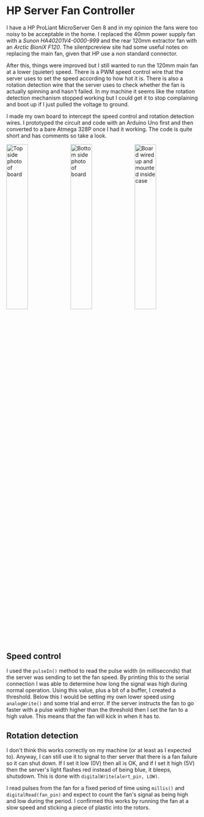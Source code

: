 # HP Server Fan Controller

I have a HP ProLiant MicroServer Gen 8 and in my opinion the fans were too noisy to be acceptable in the home. I replaced the 40mm power supply fan with a *Sunon HA40201V4-0000-999* and the rear 120mm extractor fan with an *Arctic BioniX F120*. The silentpcreview site had some useful notes on replacing the main fan, given that HP use a non standard connector.

After this, things were improved but I still wanted to run the 120mm main fan at a lower (quieter) speed. There is a PWM speed control wire that the server uses to set the speed according to how hot it is. There is also a rotation detection wire that the server uses to check whether the fan is actually spinning and hasn't failed. In my machine it seems like the rotation detection mechanism stopped working but I could get it to stop complaining and boot up if I just pulled the voltage to ground.

I made my own board to intercept the speed control and rotation detection wires. I prototyped the circuit and code with an Arduino Uno first and then converted to a bare Atmega 328P once I had it working. The code is quite short and has comments so take a look.

<a href="https://epixstudios.co.uk/filer/canonical/1532891767/5/"><img src="https://epixstudios.co.uk/filer/canonical/1532891767/5/" alt="Top side photo of board" width=33.3% /></a><a href="https://epixstudios.co.uk/filer/canonical/1532891767/6/"><img src="https://epixstudios.co.uk/filer/canonical/1532891767/6/" alt="Bottom side photo of board" width=33.3% /></a><a href="https://epixstudios.co.uk/filer/canonical/1532891767/7/"><img src="https://epixstudios.co.uk/filer/canonical/1532891767/7/" alt="Board wired up and mounted inside case" width=33.3% /></a>


## Speed control

I used the `pulseIn()` method to read the pulse width (in milliseconds) that the server was sending to set the fan speed. By printing this to the serial connection I was able to determine how long the signal was high during normal operation. Using this value, plus a bit of a buffer, I created a threshold. Below this I would be setting my own lower speed using `analogWrite()` and some trial and error. If the server instructs the fan to go faster with a pulse width higher than the threshold then I set the fan to a high value. This means that the fan will kick in when it has to.


## Rotation detection

I don't think this works correctly on my machine (or at least as I expected to). Anyway, I can still use it to signal to ther server that there is a fan failure so it can shut down. If I set it low (0V) then all is OK, and if I set it high (5V) then the server's light flashes red instead of being blue, it bleeps, shutsdown. This is done with `digitalWrite(alert_pin, LOW)`.

I read pulses from the fan for a fixed period of time using `millis()` and `digitalRead(fan_pin)` and expect to count the fan's signal as being high and low during the period. I confirmed this works by running the fan at a slow speed and sticking a piece of plastic into the rotors.

